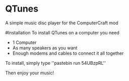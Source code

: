 # QTunes
 A simple music disc player for the ComputerCraft mod

#Installation
To install QTunes on a computer you need
- 1 Computer
- As many speakers as you want
- Enough modems and cables to connect it all together

To install, simply type ''pastebin run 54UBzpRL''

Then enjoy your music!
